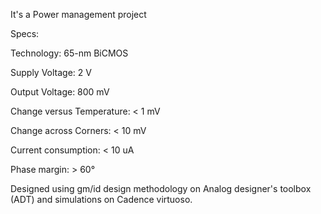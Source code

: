 It's a Power management project 

Specs:

Technology: 65-nm BiCMOS

Supply Voltage: 2 V

Output Voltage: 800 mV

Change versus Temperature: < 1 mV

Change across Corners: < 10 mV

Current consumption: < 10 uA

Phase margin: > 60°

Designed using gm/id design methodology on Analog designer's toolbox (ADT) and simulations on Cadence virtuoso.
